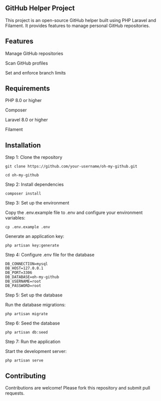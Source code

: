 ## GitHub Helper Project

This project is an open-source GitHub helper built using PHP Laravel and Filament. It provides features to manage personal GitHub repositories.

## Features

Manage GitHub repositories

Scan GitHub profiles

Set and enforce branch limits


## Requirements

PHP 8.0 or higher

Composer

Laravel 8.0 or higher

Filament


## Installation
Step 1: Clone the repository

```
git clone https://github.com/your-username/oh-my-github.git
```
```
cd oh-my-github
 ```

Step 2: Install dependencies

``` 
composer install
```

Step 3: Set up the environment

Copy the .env.example file to .env and configure your environment variables:

```
cp .env.example .env
```

Generate an application key:
```
php artisan key:generate
```

Step 4: Configure .env file for the database
```
DB_CONNECTION=mysql
DB_HOST=127.0.0.1
DB_PORT=3306
DB_DATABASE=oh-my-github
DB_USERNAME=root
DB_PASSWORD=root
``` 
Step 5: Set up the database

Run the database migrations:
```
php artisan migrate
```

Step 6: Seed the database 

```
php artisan db:seed
```

Step 7: Run the application

Start the development server:
```
php artisan serve
```


## Contributing

Contributions are welcome! Please fork this repository and submit pull requests.

